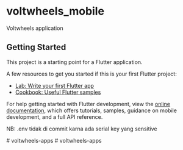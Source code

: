 # voltwheels_mobile

Voltwheels application

## Getting Started

This project is a starting point for a Flutter application.

A few resources to get you started if this is your first Flutter project:

- [Lab: Write your first Flutter app](https://docs.flutter.dev/get-started/codelab)
- [Cookbook: Useful Flutter samples](https://docs.flutter.dev/cookbook)

For help getting started with Flutter development, view the
[online documentation](https://docs.flutter.dev/), which offers tutorials,
samples, guidance on mobile development, and a full API reference.

NB: .env tidak di commit karna ada serial key yang sensitive

#   v o l t w h e e l s - a p p s 
 
#   v o l t w h e e l s - a p p s 
 
 
